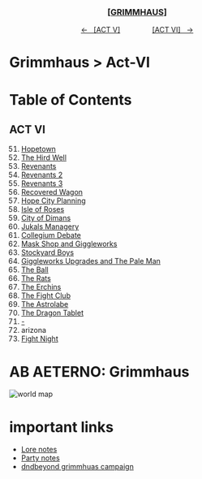 <div align="center">
  <h3 align="center"><a href="https://github.com/h-griffin/dnd-notes/blob/main/grimmhaus/" >[GRIMMHAUS]</a></h3>
  <p align="center">
    <a href="https://github.com/h-griffin/dnd-notes/blob/main/grimmhaus/act-V" >&larr; &nbsp; [ACT V]</a>
    &nbsp;&nbsp;&nbsp;&nbsp;&nbsp;&nbsp;&nbsp;&nbsp;&nbsp;&nbsp;&nbsp;&nbsp;&nbsp;&nbsp;
    <a href="https://github.com/h-griffin/dnd-notes/blob/main/grimmhaus/act-VI" >[ACT VI] &nbsp; &rarr;</a>
  </p>
</div>

# Grimmhaus > Act-VI

# Table of Contents
## ACT VI
51. [Hopetown](./24-06-19.md)
52. [The Hird Well](./24-06-26.md)
53. [Revenants](./24-07-03.md)
54. [Revenants 2](./24-07-10.md)
55. [Revenants 3](./24-07-17.md)
56. [Recovered Wagon](./24-07-24.md)
57. [Hope City Planning](./24-07-31.md)
58. [Isle of Roses](./24-08-07.md)
59. [City of Dimans](./24-08-14.md)
60. [Jukals Managery](./24-08-21.md)
61. [Collegium Debate](./24-08-26.md)
62. [Mask Shop and Giggleworks](./24-09-04.md)
63. [Stockyard Boys](./24-09-11.md)
64. [Giggleworks Upgrades and The Pale Man](./24-09-18.md)
65. [The Ball](./24-09-25.md)
66. [The Rats](./24-10-02.md)
67. [The Erchins](./24-10-09.md)
68. [The Fight Club](./24-10-16.md)
69. [The Astrolabe](./24-10-23.md)
70. [The Dragon Tablet](./24-10-30.md)
71. [ - ](./24-11-06.md)
72. arizona
73. [Fight Night](./24-12-04.md)

# AB AETERNO: Grimmhaus
![world map](../../assets/Ab_Aeterno_World_Map.png)

# important links
- [Lore notes](./lore.md)
- [Party notes](./party.md)
- [dndbeyond grimmhuas campaign](https://www.dndbeyond.com/campaigns/4131697)
